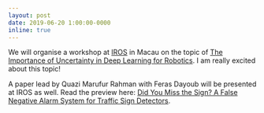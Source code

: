 ```yaml
---
layout: post
date: 2019-06-20 1:00:00-0000
inline: true
---
```


We will organise a workshop at [IROS](https://www.iros2019.org/) in Macau on the topic of [The Importance of Uncertainty in Deep Learning for Robotics](https://nikosuenderhauf.github.io/roboticvisionchallenges/iros2019). I am really excited about this topic!

A paper lead by Quazi Marufur Rahman with Feras Dayoub will be presented at IROS as well. Read the preview here: [Did You Miss the Sign? A False Negative Alarm System for Traffic Sign Detectors](https://arxiv.org/abs/1903.06391).
